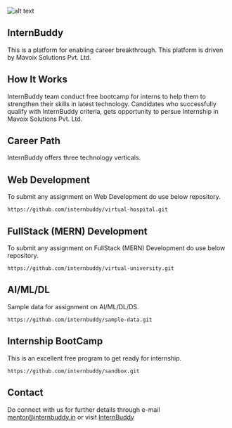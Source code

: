 ![alt text](http://internbuddy.in/images/logo2.png)
## InternBuddy 
This is a platform for enabling career breakthrough. This platform is driven by Mavoix Solutions Pvt. Ltd. 

## How It Works
InternBuddy team conduct free bootcamp for interns to help them to strengthen their skills in latest technology. Candidates who successfully qualify with InternBuddy criteria, gets opportunity to persue Internship in Mavoix Solutions Pvt. Ltd. 

## Career Path
InternBuddy offers three technology verticals.

## Web Development
To submit any assignment on Web Development do use below repository.
```
https://github.com/internbuddy/virtual-hospital.git
```
## FullStack (MERN) Development
To submit any assignment on FullStack (MERN) Development do use below repository.
```
https://github.com/internbuddy/virtual-university.git
```
## AI/ML/DL
Sample data for assignment on AI/ML/DL/DS.
```
https://github.com/internbuddy/sample-data.git
```
## Internship BootCamp
This is an excellent free program to get ready for internship. 
```
https://github.com/internbuddy/sandbox.git
```
## Contact
Do connect with us for further details through e-mail mentor@internbuddy.in or visit [InternBuddy](https://internbuddy.in/)
